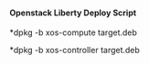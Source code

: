 #### Openstack Liberty Deploy Script
*dpkg -b xos-compute target.deb

*dpkg -b xos-controller target.deb


